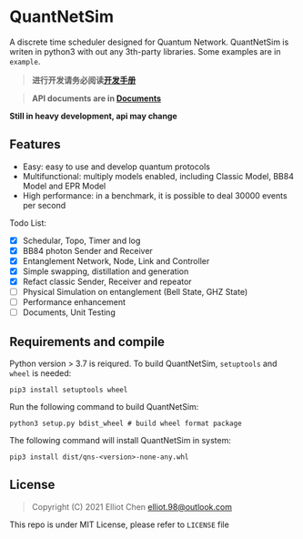 # QuantNetSim

A discrete time scheduler designed for Quantum Network. QuantNetSim is writen in python3 with out any 3th-party libraries. Some examples are in `example`.

> **进行开发请务必阅读[开发手册](https://github.com/ertuil/QuantNetSim/blob/dev/doc/%E5%BC%80%E5%8F%91%E6%89%8B%E5%86%8C.md)**

> **API documents are in [Documents](https://www.elliot98.top/QuantNetSim/)**

**Still in heavy development, api may change**

## Features
* Easy: easy to use and develop quantum protocols
* Multifunctional: multiply models enabled, including Classic Model, BB84 Model and EPR Model
* High performance: in a benchmark, it is possible to deal 30000 events per second

Todo List:
- [x] Schedular, Topo, Timer and log
- [x] BB84 photon Sender and Receiver
- [x] Entanglement Network, Node, Link and Controller
- [x] Simple swapping, distillation and generation
- [x] Refact classic Sender, Receiver and repeator
- [ ] Physical Simulation on entanglement (Bell State, GHZ State)
- [ ] Performance enhancement
- [ ] Documents, Unit Testing

## Requirements and compile
Python version > 3.7 is reiqured. To build QuantNetSim, `setuptools` and `wheel` is needed:
```
pip3 install setuptools wheel
```

Run the following command to build QuantNetSim:
```
python3 setup.py bdist_wheel # build wheel format package
```

The following command will install QuantNetSim in system:
```
pip3 install dist/qns-<version>-none-any.whl
```

## License

> Copyright (C) 2021 Elliot Chen <elliot.98@outlook.com>

This repo is under MIT License, please refer to `LICENSE` file